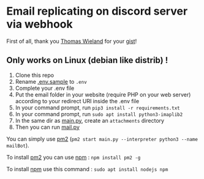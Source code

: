 # Email replicating on discord server via webhook

First of all, thank you [Thomas Wieland](https://github.com/thomaswieland) for your [gist](https://gist.github.com/thomaswieland/3cac92843896040b11c4635f7bf61cfb)!

## Only works on Linux (debian like distrib) !

1. Clone this repo
2. Rename [.env.sample](.env.sample) to `.env`
3. Complete your .env file
4. Put the email folder in your website (require PHP on your web server) according to your redirect URI inside the .env file
5. In your command prompt, run `pip3 install -r requirements.txt`
6. In your command prompt, run `sudo apt install python3-imaplib2`
7. In the same dir as [main.py](main.py), create an `attachments` directory
8. Then you can run [mail.py](main.py)

You can simply use [pm2](https://pm2.keymetrics.io/) (`pm2 start main.py --interpreter python3 --name mailBot`).

To install [pm2](https://pm2.keymetrics.io/) you can use [npm](https://www.npmjs.com/) : `npm install pm2 -g`

To install [npm](https://www.npmjs.com/) use this command : `sudo apt install nodejs npm`
